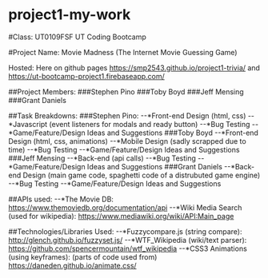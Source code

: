 # project1-my-work

#Class: UT0109FSF UT Coding Bootcamp

#Project Name: Movie Madness (The Internet Movie Guessing Game)

Hosted: Here on github pages <https://smp2543.github.io/project1-trivia/> and <https://ut-bootcamp-project1.firebaseapp.com/>

##Project Members: 
###Stephen Pino
###Toby Boyd
###Jeff Mensing
###Grant Daniels

##Task Breakdowns:
###Stephen Pino: 
--*Front-end Design (html, css)
--*Javascript (event listeners for modals and ready button)
--*Bug Testing
--*Game/Feature/Design Ideas and Suggestions
###Toby Boyd
--*Front-end Design (html, css, animations)
--*Mobile Design (sadly scrapped due to time)
--*Bug Testing
--*Game/Feature/Design Ideas and Suggestions
###Jeff Mensing
--*Back-end (api calls)
--*Bug Testing
--*Game/Feature/Design Ideas and Suggestions
###Grant Daniels
--*Back-end Design (main game code, spaghetti code of a distrubuted game engine)
--*Bug Testing
--*Game/Feature/Design Ideas and Suggestions

##APIs used:
--*The Movie DB: <https://www.themoviedb.org/documentation/api>
--*Wiki Media Search (used for wikipedia): <https://www.mediawiki.org/wiki/API:Main_page>

##Technologies/Libraries Used:
--*Fuzzycompare.js (string compare):  <http://glench.github.io/fuzzyset.js/>
--*WTF_Wikipedia (wiki/text parser): <https://github.com/spencermountain/wtf_wikipedia>
--*CSS3 Animations (using keyframes): (parts of code used from)  <https://daneden.github.io/animate.css/>